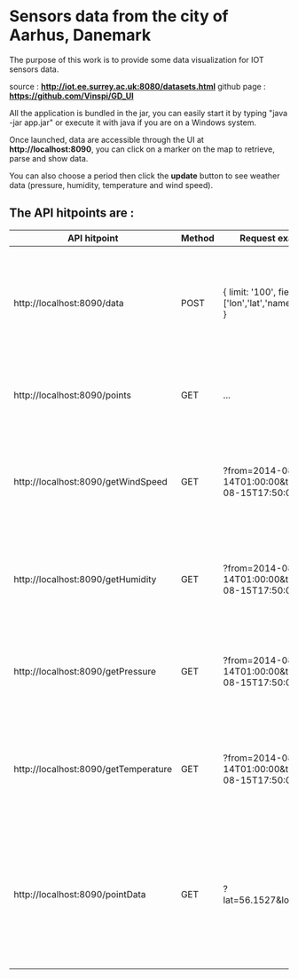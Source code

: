 # Sensors data from the city of Aarhus, Danemark
The purpose of this work is to provide some data visualization for IOT sensors data.

source : **http://iot.ee.surrey.ac.uk:8080/datasets.html**
github page : **https://github.com/Vinspi/GD_UI**

All the application is bundled in the jar, you can easily start it by typing "java -jar app.jar" or execute it with java if you are on a Windows system.

Once launched, data are accessible through the UI at **http://localhost:8090**, you can click on a marker on the map to retrieve, parse and show data.

You can also choose a period then click the **update** button to see weather data (pressure, humidity, temperature and wind speed).

## The API hitpoints are :

| API hitpoint                    | Method | Request example                                            | Results                                                                                                                                  |
|---------------------------------|--------|------------------------------------------------------------|------------------------------------------------------------------------------------------------------------------------------------------|
| http://localhost:8090/data      | POST   | {   limit: '100',   fields: ['lon','lat','name','value'] } | Query the data to retrieve the fields you ask for,  available fields are : 'lon', 'lat', 'name', 'value'.                                |
| http://localhost:8090/points    | GET    |                             ...                            | Query the data to retrieve all distinct geographical points.                                                                             |
| http://localhost:8090/getWindSpeed     | GET    | ?from=2014-08-14T01:00:00&to=2014-08-15T17:50:00           | Query the data to retrieve all measurement of wind speed between the two dates (from, to)                                                |
| http://localhost:8090/getHumidity      | GET    | ?from=2014-08-14T01:00:00&to=2014-08-15T17:50:00           | Query the data to retrieve all measurement of humidity between the two dates (from, to)                                                  |
| http://localhost:8090/getPressure      | GET    | ?from=2014-08-14T01:00:00&to=2014-08-15T17:50:00           | Query the data to retrieve all measurement of pressure between the two dates (from, to)                                                  |
| http://localhost:8090/getTemperature   | GET    | ?from=2014-08-14T01:00:00&to=2014-08-15T17:50:00           | Query the data to retrieve all measurement of temperature between the two dates (from, to)                                               |
| http://localhost:8090/pointData | GET    | ?lat=56.1527&lon=10.197                                    | QUery the data to retrieve all measurement for the geographical point at (lat,lon). Because of the size of the data results are limited. |

